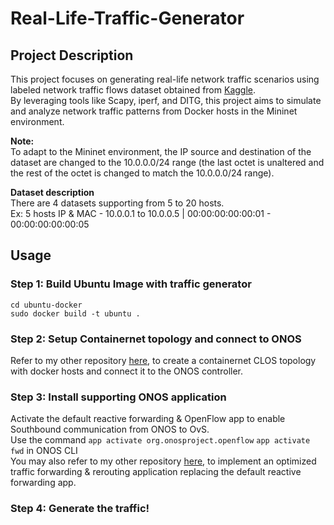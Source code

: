 # Real-Life-Traffic-Generator

## Project Description
This project focuses on generating real-life network traffic scenarios using labeled network traffic flows dataset obtained from [Kaggle](https://www.kaggle.com/datasets/jsrojas/labeled-network-traffic-flows-114-applications/data). <br>
By leveraging tools like Scapy, iperf, and DITG, this project aims to simulate and analyze network traffic patterns from Docker hosts in the Mininet environment. <br>

**Note:** <br>
To adapt to the Mininet environment, the IP source and destination of the dataset are changed to the 10.0.0.0/24 range (the last octet is unaltered and the rest of the octet is changed to match the 10.0.0.0/24 range). <br>

**Dataset description** <br>
There are 4 datasets supporting from 5 to 20 hosts. <br>
Ex: 5 hosts IP & MAC - 10.0.0.1 to 10.0.0.5 | 00:00:00:00:00:01 - 00:00:00:00:00:05

## Usage
### Step 1: Build Ubuntu Image with traffic generator
```
cd ubuntu-docker
sudo docker build -t ubuntu .
```

### Step 2: Setup Containernet topology and connect to ONOS
Refer to my other repository [here](https://github.com/vikki8/SDN_clos_topology_generator), to create a containernet CLOS topology with docker hosts and connect it to the ONOS controller.

### Step 3: Install supporting ONOS application
Activate the default reactive forwarding & OpenFlow app to enable Southbound communication from ONOS to OvS. <br>
Use the command `app activate org.onosproject.openflow` `app activate fwd` in ONOS CLI <br>
You may also refer to my other repository [here](https://github.com/vikki8/onos_traffic_reroute_app/tree/main), to implement an optimized traffic forwarding & rerouting application replacing the default reactive forwarding app.

### Step 4: Generate the traffic!


